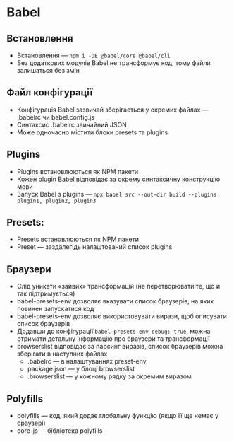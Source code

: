 # Babel

## Встановлення

-   Встановлення — `npm i -DE @babel/core @babel/cli`
-   Без додаткових модулів Babel не трансформує код, тому файли залишаться без змін

## Файл конфігурації

-   Конфігурація Babel зазвичай зберігається у окремих файлах — .babelrc чи babel.config.js
-   Синтаксис .babelrc звичайний JSON
-   Може одночасно містити блоки presets та plugins

## Plugins

-   Plugins встановлюються як NPM пакети
-   Кожен plugin Babel відповідає за окрему синтаксичну конструкцію мови
-   Запуск Babel з plugins — `npx babel src --out-dir build --plugins plugin1, plugin2, plugin3`

## Presets:

-   Presets встановлюються як NPM пакети
-   Preset — заздалегідь налаштований список plugins

## Браузери

-   Слід уникати «зайвих» трансформацій (не перетворювати те, що й так підтримується)
-   babel-presets-env дозволяє вказувати список браузерів, на яких повинен запускатися код
-   babel-presets-env дозволяє використовувати вирази, щоб описувати список браузерів
-   Додавши до конфігурації `babel-presets-env debug: true`, можна отримати детальну інформацію про браузери та трансформації
-   browserslist відповідає за парсинг виразів, список браузерів можна зберігати в наступних файлах
    -   .babelrc — в налаштуваннях preset-env
    -   package.json — у блоці browserslist
    -   .browserslist — у кожному рядку за окремим виразом

## Polyfills

-   polyfills — код, який додає глобальну функцію (якщо її ще немає у браузері)
-   core-js — бібліотека polyfills
